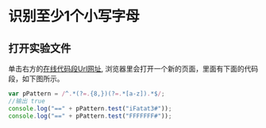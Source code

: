 # 识别至少1个小写字母

## 打开实验文件

单击右方的[在线代码段Url网址](http://pythontutor.com/javascript.html#code=var%20pPattern%20%3D%20/%5E.*%28%3F%3D.%7B8,%7D%29%28%3F%3D.*%5Ba-z%5D%29.*%24/%3B%0A//%E8%BE%93%E5%87%BA%20true%0Aconsole.log%28%22%3D%3D%22%20%2B%20pPattern.test%28%22iFatat3%23%22%29%29%3B%0Aconsole.log%28%22%3D%3D%22%20%2B%20pPattern.test%28%22FFFFFFF%23%22%29%29%3B%0A&mode=edit&origin=opt-frontend.js&py=js&rawInputLstJSON=%5B%5D), 浏览器里会打开一个新的页面，里面有下面的代码段，如下图所示。

```javascript
var pPattern = /^.*(?=.{8,})(?=.*[a-z]).*$/;
//输出 true
console.log("==" + pPattern.test("iFatat3#"));
console.log("==" + pPattern.test("FFFFFFF#"));
```


